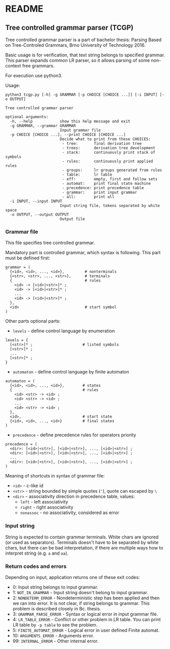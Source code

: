 # README #

## Tree controlled grammar parser (TCGP) ##

Tree controlled grammar parser is a part of bachelor thesis: Parsing Based on Tree-Controled Grammars, Brno University of Technology 2016.

Basic usage is for verification, that text string belongs to specified grammar.
This parser expands common LR parser, so it allows parsing of some non-context free grammars.

For execution use python3.

Usage:
~~~
python3 tcgp.py [-h] -g GRAMMAR [-p CHOICE [CHOICE ...]] [-i INPUT] [-o OUTPUT]

Tree controlled grammar parser

optional arguments:
  -h, --help            show this help message and exit
  -g GRAMMAR, --grammar GRAMMAR
                        Input grammar file
  -p CHOICE [CHOICE ...], --print CHOICE [CHOICE ...]
                        Decide what to print from these CHOICES:
                         - tree:       final derivation tree
                         - trees:      derivation tree development
                         - stack:      continuously print stack of symbols
                         - rules:      continuously print applied rules
                         - groups:     lr groups generated from rules
                         - table:      lr table
                         - eff:        empty, first and follow sets
                         - automat:    print final state machine
                         - precedence: print precedence table
                         - grammar:    print input grammar
                         - all:        print all
  -i INPUT, --input INPUT
                        Input string file, tokens separated by white space
  -o OUTPUT, --output OUTPUT
                        Output file
~~~


### Grammar file ###

This file specifies tree controlled grammar.

Mandatory part is controlled grammar, which syntax is following.
This part must be defined first:

~~~
grammar = (
  {<id>, <id>, ..., <id>},         # nonterminals
  {<str>, <str>, ..., <str>},      # terminals
  {                                # rules
    <id> -> [<id>|<str>]* ;
    <id> -> [<id>|<str>]* ;
    ...
    <id> -> [<id>|<str>]* ;
  },
  <id>                             # start symbol
)
~~~

Other parts optional parts:

* `levels` - define control language by enumeration

~~~
levels = {
  [<str>]* ;                      # listed symbols
  [<str>]* ;
  ...
  [<str>]* ;
}
~~~

* `automaton` - define control language by finite automaton

~~~
automaton = (
  {<id>, <id>, ..., <id>},        # states
  {                               # rules
    <id> <str> -> <id> ;
    <id> <str> -> <id> ;
    ...
    <id> <str> -> <id> ;
  },
  <id>,                           # start state
  {<id>, <id>, ..., <id>}         # final states         
)
~~~

* `precedence` - define precedence rules for operators priority

~~~
precedence = (
  <dir>: [<id>|<str>], [<id>|<str>], ..., [<id>|<str>] ;
  <dir>: [<id>|<str>], [<id>|<str>], ..., [<id>|<str>] ;
  ...
  <dir>: [<id>|<str>], [<id>|<str>], ..., [<id>|<str>] ;
)
~~~

Meaning of shortcuts in syntax of grammar file:

* `<id>`  - c-like id
* `<str>` - string bounded by simple quotes (`'`), quote can escaped by `\`
* `<dir>` - associativity direction in precedence table, values:
    * `left`      - left associativity
    * `right`     - right associativity
    * `nonassoc`  - no associativity, considered as error


### Input string ###

String is expected to contain grammar terminals.
White chars are ignored (or used as separators).
Terminals doesn't have to be separated by white chars,
but there can be bad interpretation, if there are multiple
ways how to interpret string (e.g. `a` and `aa`).


### Return codes and errors ###

Depending on input, application returns one of these exit codes:

* 0:  Input string belongs to input grammar.
* 1:  `NOT_IN_GRAMMAR` - Input string doesn't belong to input grammar.
* 2:  `NONDETERM_ERROR` - Nondeterministic step has been applied and then we ran into error. It is not clear, if string belongs to grammar. This problem is described closely in Bc. thesis.
* 3:  `GRAMMAR_PARSE_ERROR` - Syntax or logical error in input grammar file.
* 4:  `LR_TABLE_ERROR` - Conflict or other problem in LR table. You can print LR table by `-p table` to see the problem.
* 5:  `FINITE_AUTOMAT_ERROR` - Logical error in user defined Finite automat.
* 10: `ARGUMENTS_ERROR` - Arguments error.
* 99: `INTERNAL_ERROR` - Other internal error.